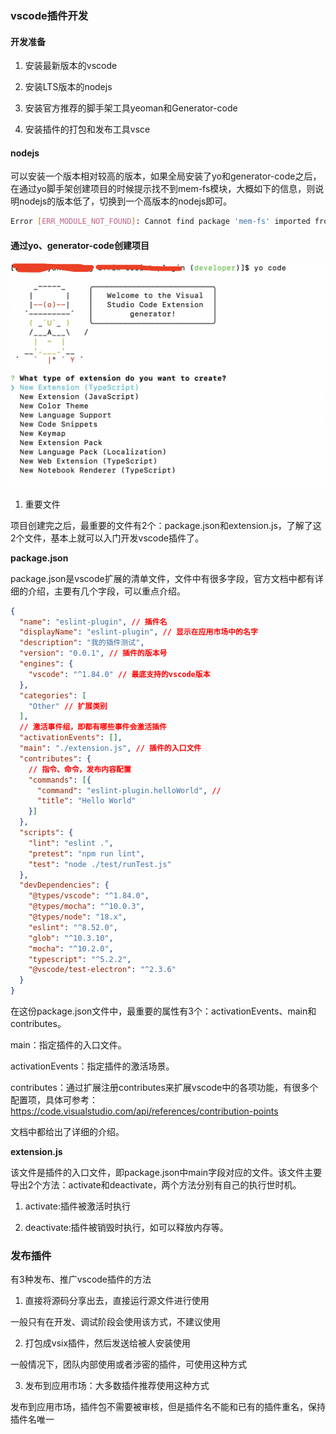 ### vscode插件开发

#### 开发准备

1. 安装最新版本的vscode

2. 安装LTS版本的nodejs

3. 安装官方推荐的脚手架工具yeoman和Generator-code

4. 安装插件的打包和发布工具vsce

#### nodejs

可以安装一个版本相对较高的版本，如果全局安装了yo和generator-code之后，在通过yo脚手架创建项目的时候提示找不到mem-fs模块，大概如下的信息，则说明nodejs的版本低了，切换到一个高版本的nodejs即可。

```bash
Error [ERR_MODULE_NOT_FOUND]: Cannot find package 'mem-fs' imported from /Users/a58/.nvm/versions/node/v14.16.0/lib/node_modules/yo/node_modules/yeoman-environment/dist/environment-base.js
```

#### 通过yo、generator-code创建项目

![初始化项目](./images/i5.png)

1. 重要文件

项目创建完之后，最重要的文件有2个：package.json和extension.js，了解了这2个文件，基本上就可以入门开发vscode插件了。

**package.json**

package.json是vscode扩展的清单文件，文件中有很多字段，官方文档中都有详细的介绍，主要有几个字段，可以重点介绍。

```json
{
  "name": "eslint-plugin", // 插件名
  "displayName": "eslint-plugin", // 显示在应用市场中的名字
  "description": "我的插件测试",
  "version": "0.0.1", // 插件的版本号
  "engines": {
    "vscode": "^1.84.0" // 最底支持的vscode版本
  },
  "categories": [
    "Other" // 扩展类别
  ],
  // 激活事件组，即都有哪些事件会激活插件
  "activationEvents": [],
  "main": "./extension.js", // 插件的入口文件
  "contributes": {
    // 指令、命令，发布内容配置
    "commands": [{
      "command": "eslint-plugin.helloWorld", // 
      "title": "Hello World"
    }]
  },
  "scripts": {
    "lint": "eslint .",
    "pretest": "npm run lint",
    "test": "node ./test/runTest.js"
  },
  "devDependencies": {
    "@types/vscode": "^1.84.0",
    "@types/mocha": "^10.0.3",
    "@types/node": "18.x",
    "eslint": "^8.52.0",
    "glob": "^10.3.10",
    "mocha": "^10.2.0",
    "typescript": "^5.2.2",
    "@vscode/test-electron": "^2.3.6"
  }
}
```

在这份package.json文件中，最重要的属性有3个：activationEvents、main和contributes。

main：指定插件的入口文件。

activationEvents：指定插件的激活场景。

contributes：通过扩展注册contributes来扩展vscode中的各项功能，有很多个配置项，具体可参考：https://code.visualstudio.com/api/references/contribution-points

文档中都给出了详细的介绍。

**extension.js**

该文件是插件的入口文件，即package.json中main字段对应的文件。该文件主要导出2个方法：activate和deactivate，两个方法分别有自己的执行世时机。

1. activate:插件被激活时执行

2. deactivate:插件被销毁时执行，如可以释放内存等。

### 发布插件

有3种发布、推广vscode插件的方法

1. 直接将源码分享出去，直接运行源文件进行使用

一般只有在开发、调试阶段会使用该方式，不建议使用

2. 打包成vsix插件，然后发送给被人安装使用

一般情况下，团队内部使用或者涉密的插件，可使用这种方式

3. 发布到应用市场：大多数插件推荐使用这种方式

发布到应用市场，插件包不需要被审核，但是插件名不能和已有的插件重名，保持插件名唯一


